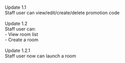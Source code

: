 Update 1.1<br/>
Staff user can view/edit/create/delete promotion code</br><br/>
Update 1.2<br/>
Staff user can:<br/> <t/>
    - View room list<br/> <t/>
    - Create a room<br/> <t/>
<br/>
Update 1.2.1<br/>
Staff user now can launch a room<br/>


